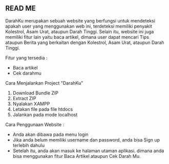 ## READ ME ##

DarahKu merupakan sebuah website yang berfungsi untuk mendeteksi apakah user yang menggunakan web ini, terdeteksi memiliki penyakit Kolestrol, Asam Urat, ataupun Darah Tinggi. Selain itu, website ini juga memiliki fitur lain yaitu baca artikel, dimana user dapat mencari Tips ataupun Berita yang berkaitan dengan  Kolestrol, Asam Urat, ataupun Darah Tinggi.

Fitur yang tersedia :
- Baca artikel
- Cek darahmu


Cara Menjalankan Project "DarahKu"

1. Download Bundle ZIP
2. Extract ZIP
3. Nyalakan XAMPP
4. Letakan file pada file htdocs
5. Jalankan pada mode localhost 


Cara Penggunaan Website :
- Anda akan dibawa pada menu login
- Jika anda belum memiliki username dan password, anda bisa Sign up terlebih dahulu
- Setelah itu, anda akan masuk ke halaman utaman aplikasi. dimana anda bisa menggunakan fitur Baca Artikel ataupun Cek Darah Mu.
